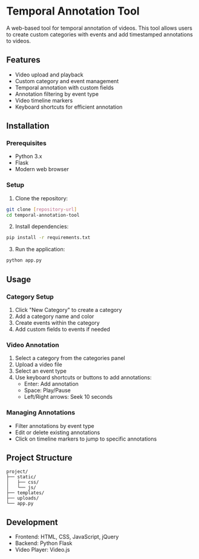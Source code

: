 # Temporal Annotation Tool

A web-based tool for temporal annotation of videos. This tool allows users to create custom categories with events and add timestamped annotations to videos.

## Features

- Video upload and playback
- Custom category and event management
- Temporal annotation with custom fields
- Annotation filtering by event type
- Video timeline markers
- Keyboard shortcuts for efficient annotation

## Installation

### Prerequisites
- Python 3.x
- Flask
- Modern web browser

### Setup
1. Clone the repository:
```bash
git clone [repository-url]
cd temporal-annotation-tool
```

2. Install dependencies:
```bash
pip install -r requirements.txt
```

3. Run the application:
```bash
python app.py
```

## Usage

### Category Setup
1. Click "New Category" to create a category
2. Add a category name and color
3. Create events within the category
4. Add custom fields to events if needed

### Video Annotation
1. Select a category from the categories panel
2. Upload a video file
3. Select an event type
4. Use keyboard shortcuts or buttons to add annotations:
   - Enter: Add annotation
   - Space: Play/Pause
   - Left/Right arrows: Seek 10 seconds

### Managing Annotations
- Filter annotations by event type
- Edit or delete existing annotations
- Click on timeline markers to jump to specific annotations

## Project Structure
```
project/
├── static/
│   ├── css/
│   └── js/
├── templates/
├── uploads/
└── app.py
```

## Development
- Frontend: HTML, CSS, JavaScript, jQuery
- Backend: Python Flask
- Video Player: Video.js


